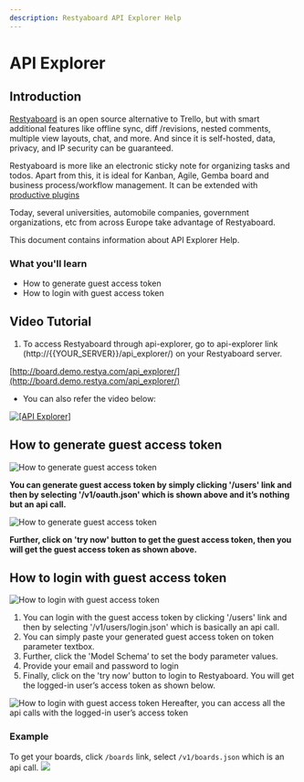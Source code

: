 ```yaml
---
description: Restyaboard API Explorer Help
---
```


# API Explorer

## Introduction

[Restyaboard](https://restya.com/board) is an open source alternative to Trello, but with smart additional features like offline sync, diff /revisions, nested comments, multiple view layouts, chat, and more. And since it is self-hosted, data, privacy, and IP security can be guaranteed.

Restyaboard is more like an electronic sticky note for organizing tasks and todos. Apart from this, it is ideal for Kanban, Agile, Gemba board and business process/workflow management. It can be extended with [productive plugins](https://restya.com/board/apps "productive plugins")

Today, several universities, automobile companies, government organizations, etc from across Europe take advantage of Restyaboard.

This document contains information about API Explorer Help.

### What you'll learn

*   How to generate guest access token
*   How to login with guest access token

## Video Tutorial

1.  To access Restyaboard through api-explorer, go to api-explorer link (http://{{YOUR_SERVER}}/api_explorer/) on your Restyaboard server.

[http://board.demo.restya.com/api_explorer/](http://board.demo.restya.com/api_explorer/)

*   You can also refer the video below:

[![[API Explorer]](api_explorer.png "API Explorer")](https://www.youtube.com/watch?v=xKh2gRJWmfE) 

## How to generate guest access token 

![How to generate guest access token](api-oauth.png) 

**You can generate guest access token by simply clicking '/users' link and then by selecting '/v1/oauth.json' which is shown above and it’s nothing but an api call.** 

![How to generate guest access token ](api-oauth-response.png) 

**Further, click on 'try now' button to get the guest access token, then you will get the guest access token as shown above.**  

## How to login with guest access token 

![How to login with guest access token](api-user-login.png)

1.  You can login with the guest access token by clicking '/users' link and then by selecting '/v1/users/login.json' which is basically an api call.
2.  You can simply paste your generated guest access token on token parameter textbox.
3.  Further, click the 'Model Schema’ to set the body parameter values.
4.  Provide your email and password to login
5.  Finally, click on the 'try now’ button to login to Restyaboard. You will get the logged-in user’s access token as shown below.

![How to login with guest access token](api-user-login-response.png) Hereafter, you can access all the api calls with the logged-in user’s access token

### Example

To get your boards, click `/boards` link, select `/v1/boards.json` which is an api call. ![](api-explorer-board.png)